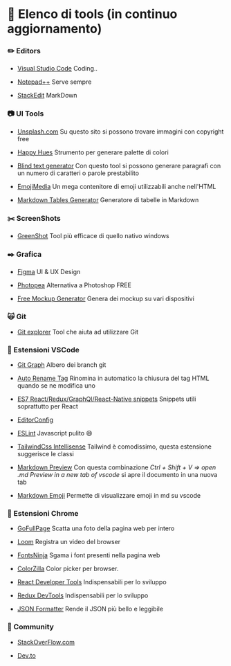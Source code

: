 # :open_file_folder: Elenco di tools (in continuo aggiornamento)

### :pencil2: Editors

- [Visual Studio Code](https://code.visualstudio.com/) Coding..

- [Notepad++](https://notepad-plus-plus.org/downloads/) Serve sempre

- [StackEdit](https://stackedit.io/) MarkDown

### :camera: UI Tools

- [Unsplash.com](https://unsplash.com/) Su questo sito si possono trovare immagini con copyright free

- [Happy Hues](https://www.happyhues.co/) Strumento per generare palette di colori

- [Blind text generator](https://www.blindtextgenerator.com/it) Con questo tool si possono generare paragrafi con un numero di caratteri o parole prestabilito

- [EmojiMedia](https://emojipedia.org/) Un mega contenitore di emoji utilizzabili anche nell'HTML

- [Markdown Tables Generator](https://www.tablesgenerator.com/markdown_tables) Generatore di tabelle in Markdown

### :scissors: ScreenShots

- [GreenShot](https://getgreenshot.org/) Tool più efficace di quello nativo windows

### :black_nib: Grafica

- [Figma](https://www.figma.com/) UI & UX Design

- [Photopea](https://www.photopea.com/) Alternativa a Photoshop FREE

- [Free Mockup Generator](https://mockups.pixeltrue.com/) Genera dei mockup su vari dispositivi

### 🙀 Git

- [Git explorer](https://gitexplorer.com/) Tool che aiuta ad utilizzare Git

### :closed_book: Estensioni VSCode

- [Git Graph](https://marketplace.visualstudio.com/items?itemName=mhutchie.git-graph) Albero dei branch git

- [Auto Rename Tag](https://marketplace.visualstudio.com/items?itemName=formulahendry.auto-rename-tag) Rinomina in automatico la chiusura del tag HTML quando se ne modifica uno

- [ES7 React/Redux/GraphQl/React-Native snippets](https://marketplace.visualstudio.com/items?itemName=dsznajder.es7-react-js-snippets) Snippets utili soprattutto per React

- [EditorConfig](https://marketplace.visualstudio.com/items?itemName=EditorConfig.EditorConfig)

- [ESLint](https://marketplace.visualstudio.com/items?itemName=dbaeumer.vscode-eslint) Javascript pulito :smile:

- [TailwindCss Intellisense](https://marketplace.visualstudio.com/items?itemName=bradlc.vscode-tailwindcss) Tailwind è comodissimo, questa estensione suggerisce le classi

- [Markdown Preview](https://marketplace.visualstudio.com/items?itemName=shd101wyy.markdown-preview-enhanced) Con questa combinazione _Ctrl + Shift + V => open .md Preview in a new tab of vscode_ si apre il documento in una nuova tab

- [Markdown Emoji](https://marketplace.visualstudio.com/items?itemName=bierner.markdown-emoji) Permette di visualizzare emoji in md su vscode

### :green_book: Estensioni Chrome

- [GoFullPage](https://chrome.google.com/webstore/detail/gofullpage-full-page-scre/fdpohaocaechififmbbbbbknoalclacl) Scatta una foto della pagina web per intero

- [Loom](https://www.loom.com/) Registra un video del browser

- [FontsNinja](https://chrome.google.com/webstore/detail/fonts-ninja/eljapbgkmlngdpckoiiibecpemleclhh) Sgama i font presenti nella pagina web

- [ColorZilla](https://www.colorzilla.com/chrome/) Color picker per browser.

- [React Developer Tools](https://chrome.google.com/webstore/detail/react-developer-tools/fmkadmapgofadopljbjfkapdkoienihi) Indispensabili per lo sviluppo

- [Redux DevTools](https://chrome.google.com/webstore/detail/redux-devtools/lmhkpmbekcpmknklioeibfkpmmfibljd?hl=it) Indispensabili per lo sviluppo

- [JSON Formatter](https://chrome.google.com/webstore/detail/json-formatter/bcjindcccaagfpapjjmafapmmgkkhgoa?hl=it) Rende il JSON più bello e leggibile

### :page_with_curl: Community

- [StackOverFlow.com](https://stackoverflow.com/)

- [Dev.to](https://dev.to/)
